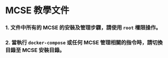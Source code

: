 # MCSE 教學文件

### 1. 文件中所有的 MCSE 的安裝及管理步驟，請使用 `root` 權限操作。

### 2. 當執行 `docker-compose` 或任何 MCSE 管理相關的指令時，請切換目錄至 MCSE 安裝目錄。



